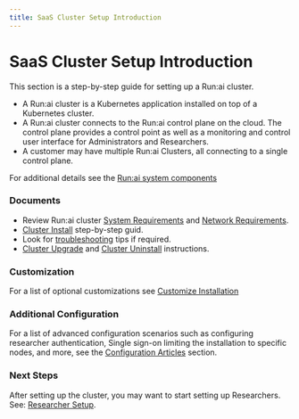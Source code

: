 ```yaml
---
title: SaaS Cluster Setup Introduction
---
```


# SaaS Cluster Setup Introduction

This section is a step-by-step guide for setting up a Run:ai cluster.

* A Run:ai cluster is a Kubernetes application installed on top of a Kubernetes cluster.
* A Run:ai cluster connects to the Run:ai control plane on the cloud. The control plane provides a control point as well as a monitoring and control user interface for Administrators and Researchers.
* A customer may have multiple Run:ai Clusters, all connecting to a single control plane.

For additional details see the [Run:ai system components](../../../home/components.md)

### Documents

* Review Run:ai cluster [System Requirements](cluster-prerequisites.md) and [Network Requirements](network-req.md).
* [Cluster Install](cluster-install.md) step-by-step guid.
* Look for [troubleshooting](../troubleshooting/troubleshooting.md) tips if required.
* [Cluster Upgrade](cluster-upgrade.md) and [Cluster Uninstall](cluster-delete.md) instructions.

### Customization

For a list of optional customizations see [Customize Installation](customize-cluster-install.md)

### Additional Configuration

For a list of advanced configuration scenarios such as configuring researcher authentication, Single sign-on limiting the installation to specific nodes, and more, see the [Configuration Articles](../../authentication/config/overview.md) section.

### Next Steps

After setting up the cluster, you may want to start setting up Researchers. See: [Researcher Setup](../researcher-setup/researcher-setup-intro.md).
